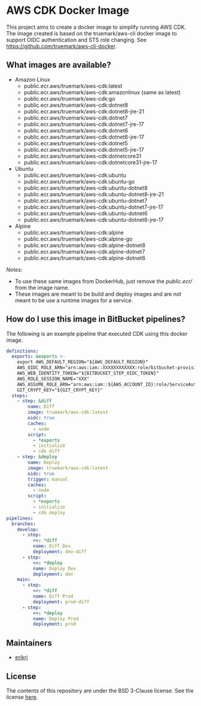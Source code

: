 # AWS CDK Docker Image

This project aims to create a docker image to simplify running AWS CDK. The image
created is based on the truemark/aws-cli docker image to support OIDC authentication
and STS role changing. See https://github.com/truemark/aws-cli-docker.

## What images are available?

- Amazon Linux
  - public.ecr.aws/truemark/aws-cdk:latest
  - public.ecr.aws/truemark/aws-cdk:amazonlinux (same as latest)
  - public.ecr.aws/truemark/aws-cdk:go
  - public.ecr.aws/truemark/aws-cdk:dotnet8
  - public.ecr.aws/truemark/aws-cdk:dotnet8-jre-21
  - public.ecr.aws/truemark/aws-cdk:dotnet7
  - public.ecr.aws/truemark/aws-cdk:dotnet7-jre-17
  - public.ecr.aws/truemark/aws-cdk:dotnet6
  - public.ecr.aws/truemark/aws-cdk:dotnet6-jre-17
  - public.ecr.aws/truemark/aws-cdk:dotnet5
  - public.ecr.aws/truemark/aws-cdk:dotnet5-jre-17
  - public.ecr.aws/truemark/aws-cdk:dotnetcore31
  - public.ecr.aws/truemark/aws-cdk:dotnetcore31-jre-17
- Ubuntu
  - public.ecr.aws/truemark/aws-cdk:ubuntu
  - public.ecr.aws/truemark/aws-cdk:ubuntu-go
  - public.ecr.aws/truemark/aws-cdk:ubuntu-dotnet8
  - public.ecr.aws/truemark/aws-cdk:ubuntu-dotnet8-jre-21
  - public.ecr.aws/truemark/aws-cdk:ubuntu-dotnet7
  - public.ecr.aws/truemark/aws-cdk:ubuntu-dotnet7-jre-17
  - public.ecr.aws/truemark/aws-cdk:ubuntu-dotnet6
  - public.ecr.aws/truemark/aws-cdk:ubuntu-dotnet6-jre-17
- Alpine
  - public.ecr.aws/truemark/aws-cdk:alpine
  - public.ecr.aws/truemark/aws-cdk:alpine-go
  - public.ecr.aws/truemark/aws-cdk:alpine-dotnet8
  - public.ecr.aws/truemark/aws-cdk:alpine-dotnet7
  - public.ecr.aws/truemark/aws-cdk:alpine-dotnet6

*Notes:* 
 - To use these same images from DockerHub, just remove the *public.ecr/* from the image name.
 - These images are meant to be build and deploy images and are not meant to be use a runtime images for a service.


## How do I use this image in BitBucket pipelines?

The following is an example pipeline that executed CDK using this docker image.

```yml
definitions:
  exports: &exports >-
    export AWS_DEFAULT_REGION="${AWS_DEFAULT_REGION}"
    AWS_OIDC_ROLE_ARN="arn:aws:iam::XXXXXXXXXXXX:role/bitbucket-provisioner"
    AWS_WEB_IDENTITY_TOKEN="${BITBUCKET_STEP_OIDC_TOKEN}"
    AWS_ROLE_SESSION_NAME="XXX"
    AWS_ASSUME_ROLE_ARN="arn:aws:iam::${AWS_ACCOUNT_ID}:role/ServiceAutomation"
    GIT_CRYPT_KEY="${GIT_CRYPT_KEY}"
  steps:
    - step: &diff
        name: Diff
        image: truemark/aws-cdk:latest
        oidc: true
        caches:
          - node
        script:
          - *exports
          - initialize
          - cdk diff
    - step: &deploy
        name: Deploy
        image: truemark/aws-cdk:latest
        oidc: true
        trigger: manual
        caches:
          - node
        script:
          - *exports
          - initialize
          - cdk deploy
pipelines:
  branches:
    develop:
      - step:
          <<: *diff
          name: Diff Dev
          deployment: dev-diff
      - step:
          <<: *deploy
          name: Deploy Dev
          deployment: dev
    main:
      - step:
          <<: *diff
          name: Diff Prod
          deployment: prod-diff
      - step:
          <<: *deploy
          name: Deploy Prod
          deployment: prod
```

## Maintainers

 - [erikrj](https://github.com/erikrj)

## License

The contents of this repository are under the BSD 3-Clause license. See the
license [here](https://github.com/truemark/aws-cdk-docker/blob/main/LICENSE.txt).


